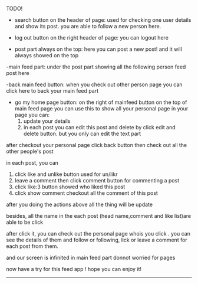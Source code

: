 TODO!

- search button on the header of page: used for checking one user details and show its post. you are able to follow a new person here.


- log out button on the right header of page: you can logout here


- post part always on the top:
here you can post a new post! and it will always showed on the top

-main feed part:
under the post part showing all the following person feed post here

-back main feed button:
when you check out other person page you can click here to back your main feed part

- go my home page button:
on the right of mainfeed button
on the top of main feed page
you can use this to show all your personal page 
in your page you can:
   1. update your details
   2. in each post you can edit this post and delete by click edit and delete button. but you only can edit the text part

after checkout your personal page
click back button then check out all the other people's post

in each post, you can 
  1. click like and unlike button used for un/likr
  2. leave a comment then click comment button for commenting a post
  3. click like:3 button showed who liked this post
  4. click show comment checkout all the comment of this post

after you doing the actions above all the thing will be update

besides, all the name in the each post (head name,comment and like list)are able to be click 

after click it, you can check out the personal page whois you click
. you can see the details of them and follow or following, lick or leave a comment for each post from them.

and our screen is infinited in main feed part donnot worried for pages


now have a try for this feed app ! hope you can enjoy it!











- - - 


